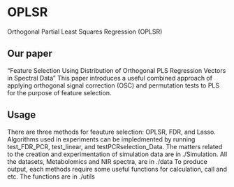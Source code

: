 # OPLSR
Orthogonal Partial Least Squares Regression (OPLSR)

## Our paper
“Feature Selection Using Distribution of Orthogonal PLS Regression Vectors in Spectral Data”
This paper introduces a useful combined approach of applying orthogonal signal correction (OSC) and permutation tests to PLS for the purpose of feature selection.

## Usage
There are three methods for feauture selection: OPLSR, FDR, and Lasso.
Algorithms used in experiments can be impledmented by running test_FDR_PCR, test_linear, and testPCRselection_Data.
The matters related to the creation and experimentation of simulation data are in ./Simulation.
All the datasets, Metabolomics and NIR spectra, are in ./data
To produce output, each methods require some useful functions for calculation, call and etc. The functions are in ./utils
